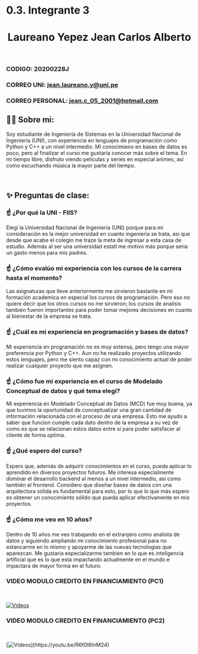 # 0.3. Integrante 3
**<h1 align="center">Laureano Yepez Jean Carlos Alberto</h2>**

<br>

### CODIGO: 20200228J
### CORREO UNI: jean.laureano.y@uni.pe
### CORREO PERSONAL: jean.c_05_2001@hotmail.com

## 🧑‍💻 **Sobre mi:**

Soy estudiante de Ingeniería de Sistemas en la Universidad Nacional de Ingeniería (UNI), con experiencia en lenguajes de programación como Python y C++ a un nivel intermedio. Mi conocimieno en bases de datos es poco, pero al finalizar el curso me gustaria conocer más sobre el tema. En mi tiempo libre, disfruto viendo películas y series en especial animes, así como escuchando música la mayor parte del tiempo.

<br>

## ✨ **Preguntas de clase:**

### ☝️ **¿Por qué la UNI - FIIS?**
Elegí la Universidad Nacional de Ingeniería (UNI) porque para mi consideración es la mejor universidad en cuanto ingenieria se trata, asi que desde que acabe el colegio me traze la meta de ingresar a esta casa de estudio. Además al ser una universidad estatl me motivo más porque seria un gasto menos para mis padres.
### ☝️ **¿Cómo evalúo mi experiencia con los cursos de la carrera hasta el momento?**
Las asignaturas que lleve anteriormente me sirvieron bastante en mi formación academica en especial los cursos de programación. Pero eso no quiere decir que los otros cursos no me sirvieron; los cursos de analisis tambien fueron importantes para poder tomar mejores decisiones en cuanto al bienestar de la empresa se trata.
### ☝️ **¿Cuál es mi experiencia en programación y bases de datos?**
Mi experiencia en programación no es muy extensa, pero tengo una mayor preferencia por Python y C++. Aun no he realizado proyectos utilizando estos lenguajes, pero me siento capaz con mi conocimiento actual de poder realizar cualquier proyecto que me asignen.
### ☝️ **¿Cómo fue mi experiencia en el curso de Modelado Conceptual de datos y qué tema elegí?**
Mi experiencia en Modelado Conceptual de Datos (MCD) fue muy buena, ya que tuvimos la oportunidad de conceptualizar una gran cantidad de información relacionada con el proceso de una empresa. Esto me ayudo a saber que funcion cumple cada dato dentro de la empresa a su vez de como es que se relacionan estos datos entre si para poder satisfacer al cliente de forma optima.
### ☝️ **¿Qué espero del curso?**
Espero que, además de adquirir conocimientos en el curso, pueda aplicar lo aprendido en diversos proyectos futuros. Me interesa especialmente dominar el desarrollo backend al menos a un nivel intermedio, así como también el frontend. Considero que diseñar bases de datos con una arquitectura sólida es fundamental para esto, por lo que lo que más espero es obtener un conocimiento sólido que pueda aplicar efectivamente en mis proyectos.
### ☝️ **¿Cómo me veo en 10 años?**
Dentro de 10 años me veo trabajando en el extranjero como analista de datos y siguiendo ampliando mi conocimiento profesional para no estancarme en lo mismo y apoyarme de las nuevas tecnologias que aparezcan. Me gustaria especializarme tambien en lo que es inteligencia artificial que es lo que esta impactando actualmente en el mundo e impactara de mayor forma en el futuro.

### VIDEO MODULO CREDITO EN FINANCIAMIENTO (PC1) 

<br> 

[![Videos](https://i.ytimg.com/vi/abAWqQsEnXU/hqdefault.jpg?sqp=-oaymwE2CNACELwBSFXyq4qpAygIARUAAIhCGAFwAcABBvABAfgB_gmAAtAFigIMCAAQARhlIGUoZTAP&rs=AOn4CLBBHQdb3p2qFpXiPSr3jZHHE2uttQ)](https://youtu.be/abAWqQsEnXU)

### VIDEO MODULO CREDITO EN FINANCIAMIENTO (PC2) 

<br> 

[![Videos]([https://i9.ytimg.com/vi/R6f0I6InM24/mqdefault.jpg?sqp=CKTbm7gG-oaymwEmCMACELQB8quKqQMa8AEB-AH-CYAC0AWKAgwIABABGD4gTihyMA8=&rs=AOn4CLAe1W7M1rLk-dC5WJE9Z6lxg_4rIg](https://i9.ytimg.com/vi_webp/R6f0I6InM24/mq2.webp?sqp=CLTerroG-oaymwEmCMACELQB8quKqQMa8AEB-AH-CYAC0AWKAgwIABABGD4gTihyMA8=&rs=AOn4CLBDAw7w2q8SjinrGc2qstZjzrUIMw))](https://youtu.be/R6f0I6InM24)
